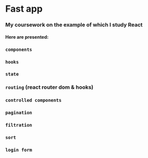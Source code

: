 # Fast app
### My coursework on the example of which I study React
#### Here are presented:
### `components`
### `hooks`
### `state`
### `routing` (react router dom & hooks)
### `controlled components`
### `pagination`
### `filtration`
### `sort`
### `login form`
